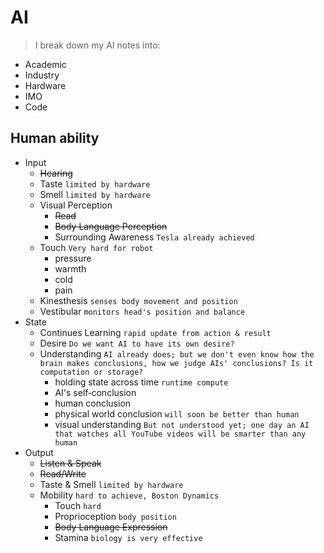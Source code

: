 # AI
>
> I break down my AI notes into:

- Academic
- Industry
- Hardware
- IMO
- Code

## Human ability

- Input
  - ~~Hearing~~
  - Taste `limited by hardware`
  - Smell `limited by hardware`
  - Visual Perception
    - ~~Read~~
    - ~~Body Language Perception~~
    - Surrounding Awareness `Tesla already achieved`
  - Touch `Very hard for robot`
    - pressure
    - warmth
    - cold
    - pain
  - Kinesthesis `senses body movement and position`
  - Vestibular `monitors head's position and balance`
- State
  - Continues Learning `rapid update from action & result`
  - Desire `Do we want AI to have its own desire?`
  - Understanding `AI already does; but we don't even know how the brain makes conclusions, how we judge AIs' conclusions? Is it computation or storage?`
    - holding state across time `runtime compute`
    - AI's self‑conclusion
    - human conclusion
    - physical world conclusion `will soon be better than human`
    - visual understanding `But not understood yet; one day an AI that watches all YouTube videos will be smarter than any human`
- Output
  - ~~Listen & Speak~~
  - ~~Read/Write~~
  - Taste & Smell `limited by hardware`
  - Mobility `hard to achieve, Boston Dynamics`
    - Touch `hard`
    - Proprioception `body position`
    - ~~Body Language Expression~~
    - Stamina `biology is very effective`
